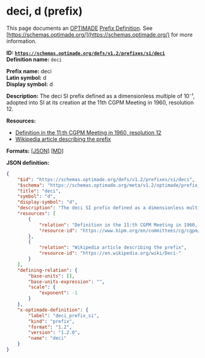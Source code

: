 # deci, d (prefix)

This page documents an [OPTIMADE](https://www.optimade.org/) [Prefix Definition](https://schemas.optimade.org/#definitions). See [https://schemas.optimade.org/](https://schemas.optimade.org/) for more information.

**ID: [`https://schemas.optimade.org/defs/v1.2/prefixes/si/deci`](https://schemas.optimade.org/defs/v1.2/prefixes/si/deci.md)**  
**Definition name:** `deci`

**Prefix name:** deci  
**Latin symbol:** d  
**Display symbol:** d  
  
**Description:** The deci SI prefix defined as a dimensionless multiple of 10⁻¹, adopted into SI at its creation at the 11th CGPM Meeting in 1960, resolution 12.



**Resources:**

- [Definition in the 11:th CGPM Meeting in 1960, resolution 12](https://www.bipm.org/en/committees/cg/cgpm/11-1960/resolution-12)
- [Wikipedia article describing the prefix](https://en.wikipedia.org/wiki/Deci-)


**Formats:** [[JSON](deci.json)] [[MD](deci.md)]

**JSON definition:**

``` json
{
    "$id": "https://schemas.optimade.org/defs/v1.2/prefixes/si/deci",
    "$schema": "https://schemas.optimade.org/meta/v1.2/optimade/prefix_definition.json",
    "title": "deci",
    "symbol": "d",
    "display-symbol": "d",
    "description": "The deci SI prefix defined as a dimensionless multiple of 10\u207b\u00b9, adopted into SI at its creation at the 11th CGPM Meeting in 1960, resolution 12.",
    "resources": [
        {
            "relation": "Definition in the 11:th CGPM Meeting in 1960, resolution 12",
            "resource-id": "https://www.bipm.org/en/committees/cg/cgpm/11-1960/resolution-12"
        },
        {
            "relation": "Wikipedia article describing the prefix",
            "resource-id": "https://en.wikipedia.org/wiki/Deci-"
        }
    ],
    "defining-relation": {
        "base-units": [],
        "base-units-expression": "",
        "scale": {
            "exponent": -1
        }
    },
    "x-optimade-definition": {
        "label": "deci_prefix_si",
        "kind": "prefix",
        "format": "1.2",
        "version": "1.2.0",
        "name": "deci"
    }
}
```